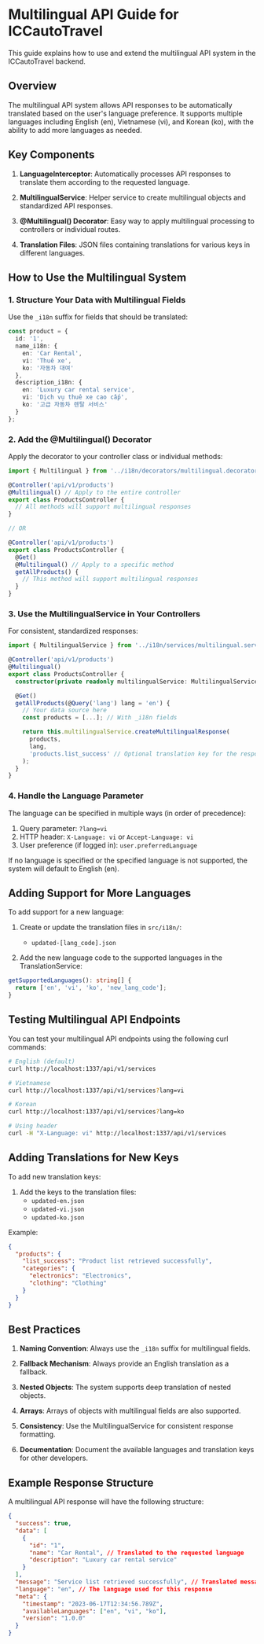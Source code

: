 # Multilingual API Guide for ICCautoTravel

This guide explains how to use and extend the multilingual API system in the ICCautoTravel backend.

## Overview

The multilingual API system allows API responses to be automatically translated based on the user's language preference. It supports multiple languages including English (en), Vietnamese (vi), and Korean (ko), with the ability to add more languages as needed.

## Key Components

1. **LanguageInterceptor**: Automatically processes API responses to translate them according to the requested language.

2. **MultilingualService**: Helper service to create multilingual objects and standardized API responses.

3. **@Multilingual() Decorator**: Easy way to apply multilingual processing to controllers or individual routes.

4. **Translation Files**: JSON files containing translations for various keys in different languages.

## How to Use the Multilingual System

### 1. Structure Your Data with Multilingual Fields

Use the `_i18n` suffix for fields that should be translated:

```typescript
const product = {
  id: '1',
  name_i18n: {
    en: 'Car Rental',
    vi: 'Thuê xe',
    ko: '자동차 대여'
  },
  description_i18n: {
    en: 'Luxury car rental service',
    vi: 'Dịch vụ thuê xe cao cấp',
    ko: '고급 자동차 렌탈 서비스'
  }
};
```

### 2. Add the @Multilingual() Decorator

Apply the decorator to your controller class or individual methods:

```typescript
import { Multilingual } from '../i18n/decorators/multilingual.decorator';

@Controller('api/v1/products')
@Multilingual() // Apply to the entire controller
export class ProductsController {
  // All methods will support multilingual responses
}

// OR

@Controller('api/v1/products')
export class ProductsController {
  @Get()
  @Multilingual() // Apply to a specific method
  getAllProducts() {
    // This method will support multilingual responses
  }
}
```

### 3. Use the MultilingualService in Your Controllers

For consistent, standardized responses:

```typescript
import { MultilingualService } from '../i18n/services/multilingual.service';

@Controller('api/v1/products')
@Multilingual()
export class ProductsController {
  constructor(private readonly multilingualService: MultilingualService) {}

  @Get()
  getAllProducts(@Query('lang') lang = 'en') {
    // Your data source here
    const products = [...]; // With _i18n fields

    return this.multilingualService.createMultilingualResponse(
      products,
      lang,
      'products.list_success' // Optional translation key for the response message
    );
  }
}
```

### 4. Handle the Language Parameter

The language can be specified in multiple ways (in order of precedence):

1. Query parameter: `?lang=vi`
2. HTTP header: `X-Language: vi` or `Accept-Language: vi`
3. User preference (if logged in): `user.preferredLanguage`

If no language is specified or the specified language is not supported, the system will default to English (en).

## Adding Support for More Languages

To add support for a new language:

1. Create or update the translation files in `src/i18n/`:
   - `updated-[lang_code].json`

2. Add the new language code to the supported languages in the TranslationService:

```typescript
getSupportedLanguages(): string[] {
  return ['en', 'vi', 'ko', 'new_lang_code'];
}
```

## Testing Multilingual API Endpoints

You can test your multilingual API endpoints using the following curl commands:

```bash
# English (default)
curl http://localhost:1337/api/v1/services

# Vietnamese
curl http://localhost:1337/api/v1/services?lang=vi

# Korean
curl http://localhost:1337/api/v1/services?lang=ko

# Using header
curl -H "X-Language: vi" http://localhost:1337/api/v1/services
```

## Adding Translations for New Keys

To add new translation keys:

1. Add the keys to the translation files:
   - `updated-en.json`
   - `updated-vi.json`
   - `updated-ko.json`

Example:

```json
{
  "products": {
    "list_success": "Product list retrieved successfully",
    "categories": {
      "electronics": "Electronics",
      "clothing": "Clothing"
    }
  }
}
```

## Best Practices

1. **Naming Convention**: Always use the `_i18n` suffix for multilingual fields.

2. **Fallback Mechanism**: Always provide an English translation as a fallback.

3. **Nested Objects**: The system supports deep translation of nested objects.

4. **Arrays**: Arrays of objects with multilingual fields are also supported.

5. **Consistency**: Use the MultilingualService for consistent response formatting.

6. **Documentation**: Document the available languages and translation keys for other developers.

## Example Response Structure

A multilingual API response will have the following structure:

```json
{
  "success": true,
  "data": [
    {
      "id": "1",
      "name": "Car Rental", // Translated to the requested language
      "description": "Luxury car rental service"
    }
  ],
  "message": "Service list retrieved successfully", // Translated message
  "language": "en", // The language used for this response
  "meta": {
    "timestamp": "2023-06-17T12:34:56.789Z",
    "availableLanguages": ["en", "vi", "ko"],
    "version": "1.0.0"
  }
}
```
